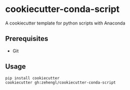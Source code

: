 # cookiecutter-conda-script

A cookiecutter template for python scripts with Anaconda

## Prerequisites

- Git

## Usage

    pip install cookiecutter
    cookiecutter gh:zehengl/cookiecutter-conda-script
